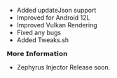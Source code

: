   - Added updateJson support   
  - Improved for Android 12L
  - Improved Vulkan Rendering
  - Fixed any bugs
  - Added Tweaks.sh

  𝗠𝗼𝗿𝗲 𝗜𝗻𝗳𝗼𝗿𝗺𝗮𝘁𝗶𝗼𝗻
  - Zephyrus Injector Release soon.
